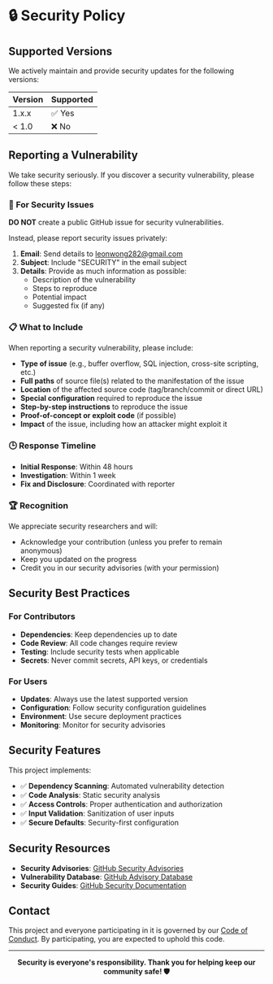 # 🔒 Security Policy

## Supported Versions

We actively maintain and provide security updates for the following versions:

| Version | Supported          |
| ------- | ------------------ |
| 1.x.x   | ✅ Yes             |
| < 1.0   | ❌ No              |

## Reporting a Vulnerability

We take security seriously. If you discover a security vulnerability, please follow these steps:

### 🚨 For Security Issues

**DO NOT** create a public GitHub issue for security vulnerabilities.

Instead, please report security issues privately:

1. **Email**: Send details to [leonwong282@gmail.com](mailto:leonwong282@gmail.com)
2. **Subject**: Include "SECURITY" in the email subject
3. **Details**: Provide as much information as possible:
   - Description of the vulnerability
   - Steps to reproduce
   - Potential impact
   - Suggested fix (if any)

### 📋 What to Include

When reporting a security vulnerability, please include:

- **Type of issue** (e.g., buffer overflow, SQL injection, cross-site scripting, etc.)
- **Full paths** of source file(s) related to the manifestation of the issue
- **Location** of the affected source code (tag/branch/commit or direct URL)
- **Special configuration** required to reproduce the issue
- **Step-by-step instructions** to reproduce the issue
- **Proof-of-concept or exploit code** (if possible)
- **Impact** of the issue, including how an attacker might exploit it

### 🕒 Response Timeline

- **Initial Response**: Within 48 hours
- **Investigation**: Within 1 week
- **Fix and Disclosure**: Coordinated with reporter

### 🏆 Recognition

We appreciate security researchers and will:

- Acknowledge your contribution (unless you prefer to remain anonymous)
- Keep you updated on the progress
- Credit you in our security advisories (with your permission)

## Security Best Practices

### For Contributors

- **Dependencies**: Keep dependencies up to date
- **Code Review**: All code changes require review
- **Testing**: Include security tests when applicable
- **Secrets**: Never commit secrets, API keys, or credentials

### For Users

- **Updates**: Always use the latest supported version
- **Configuration**: Follow security configuration guidelines
- **Environment**: Use secure deployment practices
- **Monitoring**: Monitor for security advisories

## Security Features

This project implements:

- ✅ **Dependency Scanning**: Automated vulnerability detection
- ✅ **Code Analysis**: Static security analysis
- ✅ **Access Controls**: Proper authentication and authorization
- ✅ **Input Validation**: Sanitization of user inputs
- ✅ **Secure Defaults**: Security-first configuration

## Security Resources

- **Security Advisories**: [GitHub Security Advisories](https://github.com/leonwong282/awesome-project-template/security/advisories)
- **Vulnerability Database**: [GitHub Advisory Database](https://github.com/advisories)
- **Security Guides**: [GitHub Security Documentation](https://docs.github.com/en/code-security)

## Contact

This project and everyone participating in it is governed by our [Code of Conduct](CODE_OF_CONDUCT.md). By participating, you are expected to uphold this code.

---

<div align="center">

**Security is everyone's responsibility. Thank you for helping keep our community safe! 🛡️**

</div>
